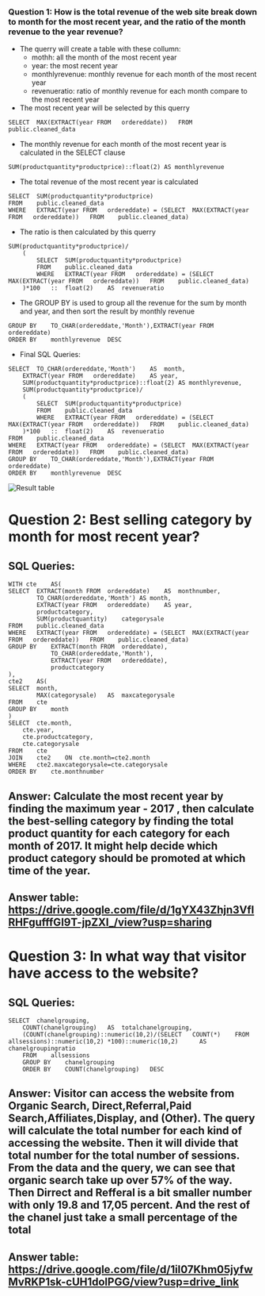 ### Question 1: How is the total revenue of the web site break down to month for the most recent year, and the ratio of the month revenue to the year revenue? 
- The querry will create a table with these collumn:
	- mothh: all the month of the most recent year
   	- year: the most recent year
   	- monthlyrevenue:  monthly revenue for each month of the most recent year
   	- revenueratio: ratio of monthly revenue for each month compare to the most recent year
- The most recent year will be selected by this querry
```
SELECT	MAX(EXTRACT(year FROM	ordereddate))	FROM	public.cleaned_data
```
- The monthly revenue for each month of the most recent year is calculated in the SELECT clause
```
SUM(productquantity*productprice)::float(2)	AS monthlyrevenue
```
- The total revenue of the most recent year is calculated
```
SELECT	SUM(productquantity*productprice)
FROM	public.cleaned_data
WHERE	EXTRACT(year FROM	ordereddate) = (SELECT	MAX(EXTRACT(year FROM	ordereddate))	FROM	public.cleaned_data)
```
- The ratio is then calculated by this querry
```
SUM(productquantity*productprice)/
	(
		SELECT	SUM(productquantity*productprice)
		FROM	public.cleaned_data
		WHERE	EXTRACT(year FROM	ordereddate) = (SELECT	MAX(EXTRACT(year FROM	ordereddate))	FROM	public.cleaned_data)
	)*100	::	float(2)	AS	revenueratio
```
- The GROUP BY is used to group all the revenue for the sum by month and year, and then sort the result by monthly revenue
```
GROUP BY	TO_CHAR(ordereddate,'Month'),EXTRACT(year FROM	ordereddate)
ORDER BY	monthlyrevenue	DESC
```
- Final SQL Queries:	
```
SELECT 	TO_CHAR(ordereddate,'Month')	AS	month,
	EXTRACT(year FROM	ordereddate)	AS year,
	SUM(productquantity*productprice)::float(2)	AS monthlyrevenue,
	SUM(productquantity*productprice)/
	(
		SELECT	SUM(productquantity*productprice)
		FROM	public.cleaned_data
		WHERE	EXTRACT(year FROM	ordereddate) = (SELECT	MAX(EXTRACT(year FROM	ordereddate))	FROM	public.cleaned_data)
	)*100	::	float(2)	AS	revenueratio
FROM	public.cleaned_data
WHERE	EXTRACT(year FROM	ordereddate) = (SELECT	MAX(EXTRACT(year FROM	ordereddate))	FROM	public.cleaned_data)
GROUP BY	TO_CHAR(ordereddate,'Month'),EXTRACT(year FROM	ordereddate)
ORDER BY	monthlyrevenue	DESC
```

![Result table]([https://drive.google.com/file/d/1Q8bZwjYKGwWRtecJJYnxr_WwI2wXx4so/view?usp=drive_link](https://photos.app.goo.gl/Wt3GH24BcvbwDRKZ8))

# Question 2: Best selling category by month for most recent year?

## SQL Queries:	

	WITH cte	AS(
	SELECT	EXTRACT(month FROM	ordereddate)	AS	monthnumber,
			TO_CHAR(ordereddate,'Month') AS month,
			EXTRACT(year FROM	ordereddate)	AS year,
			productcategory,
			SUM(productquantity)	categorysale
	FROM	public.cleaned_data
	WHERE	EXTRACT(year FROM	ordereddate) = (SELECT	MAX(EXTRACT(year FROM	ordereddate))	FROM	public.cleaned_data)
	GROUP BY	EXTRACT(month FROM	ordereddate),
				TO_CHAR(ordereddate,'Month'),
				EXTRACT(year FROM	ordereddate),
				productcategory
	),
	cte2	AS(
	SELECT	month,
			MAX(categorysale)	AS	maxcategorysale
	FROM	cte
	GROUP BY	month
	)
	SELECT	cte.month,
		cte.year,
		cte.productcategory,
		cte.categorysale
	FROM	cte
	JOIN	cte2	ON	cte.month=cte2.month
	WHERE	cte2.maxcategorysale=cte.categorysale
	ORDER BY	cte.monthnumber
		

## Answer:	Calculate the most recent year by finding the maximum year - 2017 , then calculate the best-selling category by finding the total product quantity for each category for 		each month of 2017. It might help decide which product category should be promoted at which time of the year.
## Answer table:	https://drive.google.com/file/d/1gYX43Zhjn3VfIRHFgufffGI9T-jpZXI_/view?usp=sharing



# Question 3: In what way that visitor have access to the website?

## SQL Queries:	
	SELECT 	chanelgrouping,
		COUNT(chanelgrouping)	AS	totalchanelgrouping,
		(COUNT(chanelgrouping)::numeric(10,2)/(SELECT	COUNT(*)	FROM	allsessions)::numeric(10,2) *100)::numeric(10,2)	  AS 		chanelgroupingratio
		FROM	allsessions
		GROUP BY	chanelgrouping
		ORDER BY	COUNT(chanelgrouping)	DESC

## Answer:	Visitor can access the website from Organic Search, Direct,Referral,Paid Search,Affiliates,Display, and (Other). The query will calculate the total number for each kind of 	accessing the website. Then it will divide that total number for the total number of sessions. From the data and the query, we can see that organic search take up over 57% of the 	way. Then Dirrect and Refferal is a bit smaller number with only 19.8 and 17,05 percent. And the rest of the chanel just take a small percentage of the total
## Answer table:	https://drive.google.com/file/d/1iI07Khm05jyfwMvRKP1sk-cUH1dolPGG/view?usp=drive_link


